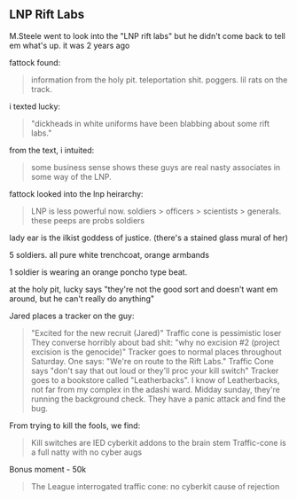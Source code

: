 ## LNP Rift Labs

M.Steele went to look into the "LNP rift labs" but he didn't come back to tell em what's up. it was 2 years ago

fattock found:
> information from the holy pit. teleportation shit. poggers. lil rats on the track.

i texted lucky:
>"dickheads in white uniforms have been blabbing about some rift labs."

from the text, i intuited:
> some business sense shows these guys are real nasty associates in some way of the LNP. 

fattock looked into the lnp heirarchy:
> LNP is less powerful now. soldiers > officers > scientists > generals. these peeps are probs soldiers


lady ear is the ilkist goddess of justice.  (there's a stained glass mural of her)

5 soldiers. all pure white trenchcoat, orange armbands

1 soldier is wearing an orange poncho type beat. 

at the holy pit, lucky says "they're not the good sort and doesn't want em around, but he can't really do anything"

Jared places a tracker on the guy:
> "Excited for the new recruit (Jared)"
> Traffic cone is pessimistic loser
> They converse horribly about bad shit: "why no excision #2 (project excision is the genocide)"
> Tracker goes to normal places throughout Saturday.
> One says: "We're on route to the Rift Labs."
> Traffic Cone says "don't say that out loud or they'll proc your kill switch"
> Tracker goes to a bookstore called "Leatherbacks". 
> I know of Leatherbacks, not far from my complex in the adashi ward.
> Midday sunday, they're running the background check. They have a panic attack and find the bug.


From trying to kill the fools, we find:
> Kill switches are IED cyberkit addons to the brain stem
> Traffic-cone is a full natty with no cyber augs


Bonus moment - 50k

> The League interrogated traffic cone:
> no cyberkit cause of rejection

